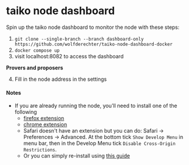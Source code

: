 # taiko node dashboard

Spin up the taiko node dashboard to monitor the node with these steps:

1. `git clone --single-branch --branch dashboard-only https://github.com/wolfderechter/taiko-node-dashboard-docker`
2. `docker compose up`
3. visit localhost:8082 to access the dashboard

**Provers and proposers**

4. Fill in the node address in the settings

#### Notes

- If you are already running the node, you'll need to install one of the following
    - [firefox extension](https://addons.mozilla.org/en-US/firefox/addon/cors-everywhere/)
    - [chrome extension](https://chrome.google.com/webstore/detail/allow-cors-access-control/lhobafahddgcelffkeicbaginigeejlf)
    - Safari doesn't have an extension but you can do: Safari -> Preferences -> Advanced.
    At the bottom tick `Show Develop Menu` in menu bar, then in the Develop Menu tick `Disable Cross-Origin Restrictions`.
    - Or you can simply re-install using [this guide](https://github.com/wolfderechter/taiko-node-dashboard-docker#taiko-node--dashboard)
